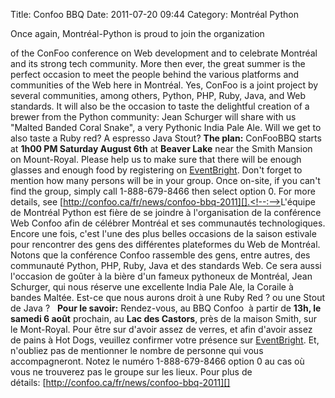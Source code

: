 Title: Confoo BBQ
Date: 2011-07-20 09:44
Category: Montréal Python

<!--:en-->Once again, Montréal-Python is proud to join the organization
of the ConFoo conference on Web development and to celebrate Montréal
and its strong tech community. More then ever, the great summer is the
perfect occasion to meet the people behind the various platforms and
communities of the Web here in Montréal. Yes, ConFoo is a joint project
by several communities, among others, Python, PHP, Ruby, Java, and Web
standards. It will also be the occasion to taste the delightful creation
of a brewer from the Python community: Jean Schurger will share with us
"Malted Banded Coral Snake", a very Pythonic India Pale Ale. Will we get
to also taste a Ruby red? A espresso Java Stout? **The plan:** ConFooBBQ
starts at **1h00 PM Saturday August 6th** at **Beaver Lake** near the
Smith Mansion on Mount-Royal. Please help us to make sure that there
will be enough glasses and enough food by registering on
[EventBright][]. Don't forget to mention how many persons will be in
your group. Once on-site, if you can't find the group, simply call
1-888-679-8466 then select option 0. For more details, see
[http://confoo.ca/fr/news/confoo-bbq-2011][].<!--:--><!--:fr-->L'équipe
de Montréal Python est fière de se joindre à l'organisation de la
conférence Web Confoo afin de célébrer Montréal et ses communautés
technologiques. Encore une fois, c'est l'une des plus belles occasions
de la saison estivale pour rencontrer des gens des différentes
plateformes du Web de Montréal. Notons que la conférence Confoo
rassemble des gens, entre autres, des communauté Python, PHP, Ruby, Java
et des standards Web. Ce sera aussi l'occasion de goûter à la bière d'un
fameux pythoneux de Montréal, Jean Schurger, qui nous réserve une
excellente India Pale Ale, la Coraile à bandes Maltée. Est-ce que nous
aurons droit à une Ruby Red ? ou une Stout de Java ?   **Pour le
savoir:** Rendez-vous, au BBQ Confoo  à partir de **13h, le samedi 6
août** prochain, au **Lac des Castors**, près de la maison Smith, sur le
Mont-Royal. Pour être sur d'avoir assez de verres, et afin d'avoir assez
de pains à Hot Dogs, veuillez confirmer votre présence
sur [EventBright][]. Et, n'oubliez pas de mentionner le nombre de
personne qui vous accompagneront. Notez le numéro 1-888-679-8466 option
0 au cas où vous ne trouverez pas le groupe sur les lieux. Pour plus de
détails: [http://confoo.ca/fr/news/confoo-bbq-2011][]  <!--:-->

  [EventBright]: http://confoo-bbq-2011.eventbrite.com/
  [http://confoo.ca/fr/news/confoo-bbq-2011]: http://confoo.ca/fr/news/confoo-bbq-2011

